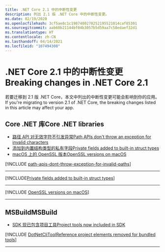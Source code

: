 ```yaml
---
title: .NET Core 2.1 中的中断性变更
description: 列出 2.1 版 .NET Core 中的中断性变更。
ms.date: 02/19/2020
ms.openlocfilehash: 3cf5ae8c1c1987480270252195521014caf85301
ms.sourcegitcommit: aab60b21144bf04b3057b5d59aa7c58edaef32d1
ms.translationtype: HT
ms.contentlocale: zh-CN
ms.lasthandoff: 04/14/2021
ms.locfileid: "107494308"
---
```

# <a name="breaking-changes-in-net-core-21"></a><span data-ttu-id="78f4a-103">.NET Core 2.1 中的中断性变更</span><span class="sxs-lookup"><span data-stu-id="78f4a-103">Breaking changes in .NET Core 2.1</span></span>

<span data-ttu-id="78f4a-104">若要迁移到 2.1 版 .NET Core，本文中列出的中断性变更可能会影响到你的应用。</span><span class="sxs-lookup"><span data-stu-id="78f4a-104">If you're migrating to version 2.1 of .NET Core, the breaking changes listed in this article may affect your app.</span></span>

## <a name="core-net-libraries"></a><span data-ttu-id="78f4a-105">Core .NET 库</span><span class="sxs-lookup"><span data-stu-id="78f4a-105">Core .NET libraries</span></span>

- [<span data-ttu-id="78f4a-106">路径 API 对无效字符不引发异常</span><span class="sxs-lookup"><span data-stu-id="78f4a-106">Path APIs don't throw an exception for invalid characters</span></span>](#path-apis-dont-throw-an-exception-for-invalid-characters)
- [<span data-ttu-id="78f4a-107">添加到内置结构类型的私有字段</span><span class="sxs-lookup"><span data-stu-id="78f4a-107">Private fields added to built-in struct types</span></span>](#private-fields-added-to-built-in-struct-types)
- [<span data-ttu-id="78f4a-108">macOS 上的 OpenSSL 版本</span><span class="sxs-lookup"><span data-stu-id="78f4a-108">OpenSSL versions on macOS</span></span>](#openssl-versions-on-macos)

[!INCLUDE [path-apis-dont-throw-exception-for-invalid-paths](../../../includes/core-changes/corefx/2.1/path-apis-dont-throw-exception-for-invalid-paths.md)]

***

[!INCLUDE[Private fields added to built-in struct types](../../../includes/core-changes/corefx/2.1/instantiate-struct.md)]

***

[!INCLUDE [OpenSSL versions on macOS](../../../includes/core-changes/corefx/openssl-dependencies-macos.md)]

***

## <a name="msbuild"></a><span data-ttu-id="78f4a-109">MSBuild</span><span class="sxs-lookup"><span data-stu-id="78f4a-109">MSBuild</span></span>

- [<span data-ttu-id="78f4a-110">SDK 现已包含项目工具</span><span class="sxs-lookup"><span data-stu-id="78f4a-110">Project tools now included in SDK</span></span>](#project-tools-now-included-in-sdk)

[!INCLUDE [DotNetCliToolReference project elements removed for bundled tools](../../../includes/core-changes/msbuild/2.1/dotnetclitoolreference.md)]

***
